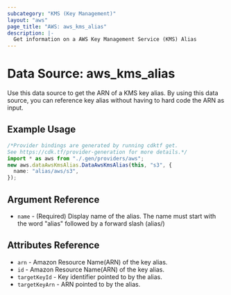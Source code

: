```yaml
---
subcategory: "KMS (Key Management)"
layout: "aws"
page_title: "AWS: aws_kms_alias"
description: |-
  Get information on a AWS Key Management Service (KMS) Alias
---
```


# Data Source: aws\_kms\_alias

Use this data source to get the ARN of a KMS key alias.
By using this data source, you can reference key alias
without having to hard code the ARN as input.

## Example Usage

```typescript
/*Provider bindings are generated by running cdktf get.
See https://cdk.tf/provider-generation for more details.*/
import * as aws from "./.gen/providers/aws";
new aws.dataAwsKmsAlias.DataAwsKmsAlias(this, "s3", {
  name: "alias/aws/s3",
});

```

## Argument Reference

* `name` - (Required) Display name of the alias. The name must start with the word "alias" followed by a forward slash (alias/)

## Attributes Reference

* `arn` - Amazon Resource Name(ARN) of the key alias.
* `id` - Amazon Resource Name(ARN) of the key alias.
* `targetKeyId` - Key identifier pointed to by the alias.
* `targetKeyArn` - ARN pointed to by the alias.
